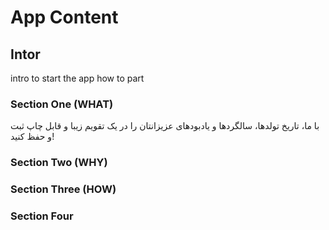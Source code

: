 # App Content

## Intor

intro to start the app
how to part

### Section One (WHAT)
با ما، تاریخ تولدها، سالگردها و یادبودهای عزیزانتان را در یک تقویم
          زیبا و قابل چاپ ثبت و حفظ کنید!

### Section Two (WHY)

### Section Three (HOW)

### Section Four
